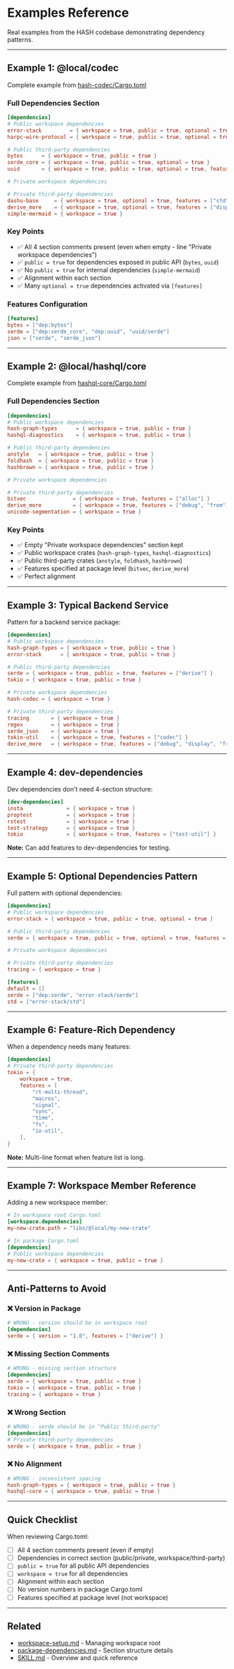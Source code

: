 # Examples Reference

Real examples from the HASH codebase demonstrating dependency patterns.

---

## Example 1: @local/codec

Complete example from [hash-codec/Cargo.toml](../../../../libs/@local/codec/Cargo.toml)

### Full Dependencies Section

```toml
[dependencies]
# Public workspace dependencies
error-stack         = { workspace = true, public = true, optional = true }
harpc-wire-protocol = { workspace = true, public = true, optional = true }

# Public third-party dependencies
bytes      = { workspace = true, public = true }
serde_core = { workspace = true, public = true, optional = true }
uuid       = { workspace = true, public = true, optional = true, features = ["serde"] }

# Private workspace dependencies

# Private third-party dependencies
dashu-base     = { workspace = true, optional = true, features = ["std"] }
derive_more    = { workspace = true, optional = true, features = ["display", "error"] }
simple-mermaid = { workspace = true }
```

### Key Points

- ✅ All 4 section comments present (even when empty - line "Private workspace dependencies")
- ✅ `public = true` for dependencies exposed in public API (`bytes`, `uuid`)
- ✅ No `public = true` for internal dependencies (`simple-mermaid`)
- ✅ Alignment within each section
- ✅ Many `optional = true` dependencies activated via `[features]`

### Features Configuration

```toml
[features]
bytes = ["dep:bytes"]
serde = ["dep:serde_core", "dep:uuid", "uuid/serde"]
json = ["serde", "serde_json"]
```

---

## Example 2: @local/hashql/core

Complete example from [hashql-core/Cargo.toml](../../../../libs/@local/hashql/core/Cargo.toml)

### Full Dependencies Section

```toml
[dependencies]
# Public workspace dependencies
hash-graph-types      = { workspace = true, public = true }
hashql-diagnostics    = { workspace = true, public = true }

# Public third-party dependencies
anstyle   = { workspace = true, public = true }
foldhash  = { workspace = true, public = true }
hashbrown = { workspace = true, public = true }

# Private workspace dependencies

# Private third-party dependencies
bitvec               = { workspace = true, features = ["alloc"] }
derive_more          = { workspace = true, features = ["debug", "from"] }
unicode-segmentation = { workspace = true }
```

### Key Points

- ✅ Empty "Private workspace dependencies" section kept
- ✅ Public workspace crates (`hash-graph-types`, `hashql-diagnostics`)
- ✅ Public third-party crates (`anstyle`, `foldhash`, `hashbrown`)
- ✅ Features specified at package level (`bitvec`, `derive_more`)
- ✅ Perfect alignment

---

## Example 3: Typical Backend Service

Pattern for a backend service package:

```toml
[dependencies]
# Public workspace dependencies
hash-graph-types = { workspace = true, public = true }
error-stack      = { workspace = true, public = true }

# Public third-party dependencies
serde = { workspace = true, public = true, features = ["derive"] }
tokio = { workspace = true, public = true }

# Private workspace dependencies
hash-codec = { workspace = true }

# Private third-party dependencies
tracing       = { workspace = true }
regex         = { workspace = true }
serde_json    = { workspace = true }
tokio-util    = { workspace = true, features = ["codec"] }
derive_more   = { workspace = true, features = ["debug", "display", "from"] }
```

---

## Example 4: dev-dependencies

Dev dependencies don't need 4-section structure:

```toml
[dev-dependencies]
insta              = { workspace = true }
proptest           = { workspace = true }
rstest             = { workspace = true }
test-strategy      = { workspace = true }
tokio              = { workspace = true, features = ["test-util"] }
```

**Note:** Can add features to dev-dependencies for testing.

---

## Example 5: Optional Dependencies Pattern

Full pattern with optional dependencies:

```toml
[dependencies]
# Public workspace dependencies
error-stack = { workspace = true, public = true, optional = true }

# Public third-party dependencies
serde = { workspace = true, public = true, optional = true, features = ["derive"] }

# Private workspace dependencies

# Private third-party dependencies
tracing = { workspace = true }

[features]
default = []
serde = ["dep:serde", "error-stack/serde"]
std = ["error-stack/std"]
```

---

## Example 6: Feature-Rich Dependency

When a dependency needs many features:

```toml
[dependencies]
# Private third-party dependencies
tokio = {
    workspace = true,
    features = [
        "rt-multi-thread",
        "macros",
        "signal",
        "sync",
        "time",
        "fs",
        "io-util",
    ],
}
```

**Note:** Multi-line format when feature list is long.

---

## Example 7: Workspace Member Reference

Adding a new workspace member:

```toml
# In workspace root Cargo.toml
[workspace.dependencies]
my-new-crate.path = "libs/@local/my-new-crate"

# In package Cargo.toml
[dependencies]
# Public workspace dependencies
my-new-crate = { workspace = true, public = true }
```

---

## Anti-Patterns to Avoid

### ❌ Version in Package

```toml
# WRONG - version should be in workspace root
[dependencies]
serde = { version = "1.0", features = ["derive"] }
```

### ❌ Missing Section Comments

```toml
# WRONG - missing section structure
[dependencies]
serde = { workspace = true, public = true }
tokio = { workspace = true, public = true }
tracing = { workspace = true }
```

### ❌ Wrong Section

```toml
# WRONG - serde should be in "Public third-party"
[dependencies]
# Private third-party dependencies
serde = { workspace = true, public = true }
```

### ❌ No Alignment

```toml
# WRONG - inconsistent spacing
hash-graph-types = { workspace = true, public = true }
hashql-core = { workspace = true, public = true }
```

---

## Quick Checklist

When reviewing Cargo.toml:

- [ ] All 4 section comments present (even if empty)
- [ ] Dependencies in correct section (public/private, workspace/third-party)
- [ ] `public = true` for all public API dependencies
- [ ] `workspace = true` for all dependencies
- [ ] Alignment within each section
- [ ] No version numbers in package Cargo.toml
- [ ] Features specified at package level (not workspace)

---

## Related

- [workspace-setup.md](workspace-setup.md) - Managing workspace root
- [package-dependencies.md](package-dependencies.md) - Section structure details
- [SKILL.md](../SKILL.md) - Overview and quick reference
